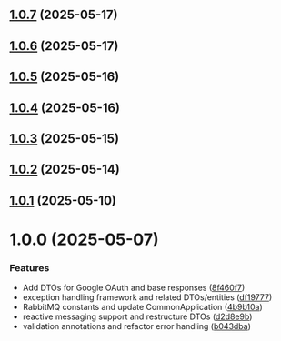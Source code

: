 ## [1.0.7](https://github.com/dev-kitchen/common/compare/v1.0.6...v1.0.7) (2025-05-17)

## [1.0.6](https://github.com/dev-kitchen/common/compare/v1.0.5...v1.0.6) (2025-05-17)

## [1.0.5](https://github.com/dev-kitchen/common/compare/v1.0.4...v1.0.5) (2025-05-16)

## [1.0.4](https://github.com/dev-kitchen/common/compare/v1.0.3...v1.0.4) (2025-05-16)

## [1.0.3](https://github.com/dev-kitchen/common/compare/v1.0.2...v1.0.3) (2025-05-15)

## [1.0.2](https://github.com/dev-kitchen/common/compare/v1.0.1...v1.0.2) (2025-05-14)

## [1.0.1](https://github.com/dev-kitchen/common/compare/v1.0.0...v1.0.1) (2025-05-10)

# 1.0.0 (2025-05-07)


### Features

* Add DTOs for Google OAuth and base responses ([8f460f7](https://github.com/dev-kitchen/common/commit/8f460f799183a56fcd52a41b5ed4df41ad76c642))
* exception handling framework and related DTOs/entities ([df19777](https://github.com/dev-kitchen/common/commit/df197775ca5e072b6d6b64f909406dcefe99db98))
* RabbitMQ constants and update CommonApplication ([4b9b10a](https://github.com/dev-kitchen/common/commit/4b9b10aa3dec36e48d18b720329415d5493def46))
* reactive messaging support and restructure DTOs ([d2d8e9b](https://github.com/dev-kitchen/common/commit/d2d8e9b7c70261ce07fdf8b5ff96a54614153e22))
* validation annotations and refactor error handling ([b043dba](https://github.com/dev-kitchen/common/commit/b043dba70ff47db44394b8a57318097f564e96a9))
